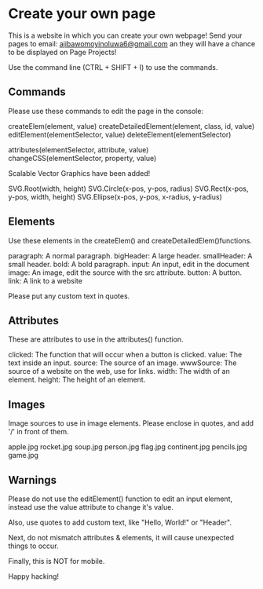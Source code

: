 # Create your own page

This is a website in which you can create your own webpage!
Send your pages to email:  <ajibawomoyinoluwa6@gmail.com> an they will have a chance to be displayed on Page Projects!

Use the command line (CTRL + SHIFT + I) to use the commands.

## Commands

Please use these commands to edit the page in the console:

createElem(element, value)
createDetailedElement(element, class, id, value)
editElement(elementSelector, value)
deleteElement(elementSelector)

attributes(elementSelector, attribute, value)  
changeCSS(elementSelector, property, value)

Scalable Vector Graphics have been added!

SVG.Root(width, height)
SVG.Circle(x-pos, y-pos, radius)
SVG.Rect(x-pos, y-pos, width, height)
SVG.Ellipse(x-pos, y-pos, x-radius, y-radius)

## Elements

Use these elements in the createElem() and createDetailedElem()functions.

paragraph: A normal paragraph.
bigHeader: A large header.
smallHeader: A small header.
bold: A bold paragraph.
input: An input, edit in the document
image: An image, edit the source with the src attribute.
button: A button.
link: A link to a website

Please put any custom text in quotes.

## Attributes

These are attributes to use in the attributes() function.

clicked: The function that will occur when a button is clicked.
value: The text inside an input.
source: The source of an image.
wwwSource: The source of a website on the web, use for links.
width: The width of an element.
height: The height of an element.

## Images

Image sources to use in image elements. Please enclose in quotes, and add '/' in front of them.

apple.jpg
rocket.jpg
soup.jpg
person.jpg
flag.jpg
continent.jpg
pencils.jpg
game.jpg

## Warnings

Please do not use the editElement() function to edit an input element, instead use the value attribute to change it's value.

Also, use quotes to add custom text, like "Hello, World!" or "Header".

Next, do not mismatch attributes & elements, it will cause unexpected things to occur.

Finally, this is NOT for mobile.

Happy hacking!  
